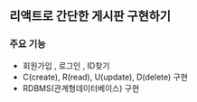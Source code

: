 ## 리액트로 간단한 게시판 구현하기

### 주요 기능
- 회원가입 , 로그인 , ID찾기
- C(create), R(read), U(update), D(delete) 구현
- RDBMS(관계형데이터베이스) 구현
